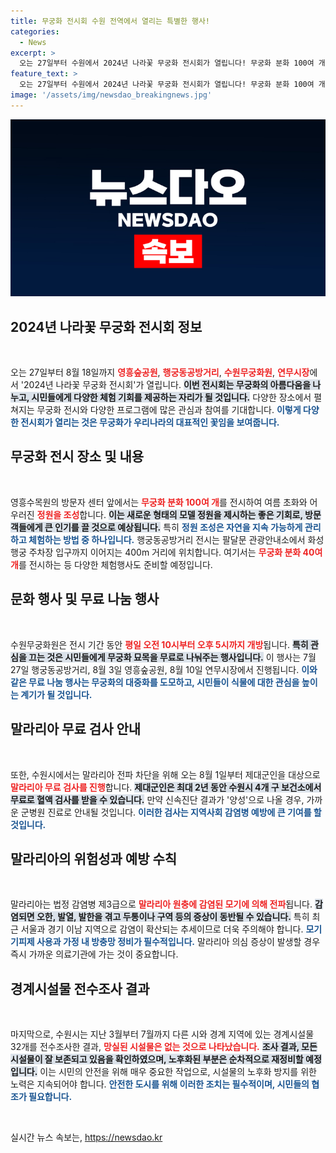 ```yaml
---
title: 무궁화 전시회 수원 전역에서 열리는 특별한 행사!
categories:
  - News
excerpt: >
  오는 27일부터 수원에서 2024년 나라꽃 무궁화 전시회가 열립니다! 무궁화 분화 100여 개와 체험행사로 여름을 만끽할 기회, 놓치지 마세요!
feature_text: >
  오는 27일부터 수원에서 2024년 나라꽃 무궁화 전시회가 열립니다! 무궁화 분화 100여 개와 체험행사로 여름을 만끽할 기회, 놓치지 마세요!
image: '/assets/img/newsdao_breakingnews.jpg'
---
```


<p><img src="/assets/img/newsdao_breakingnews.jpg" alt="flaretime 속보" /></p>

<h2 data-ke-size="size26">2024년 나라꽃 무궁화 전시회 정보</h2>

<p data-ke-size="size16">&nbsp;</p>

<p>오는 27일부터 8월 18일까지 <b><span style="color: #ee2323;">영흥숲공원</span></b>, <b><span style="color: #ee2323;">행궁동공방거리</span></b>, <b><span style="color: #ee2323;">수원무궁화원</span></b>, <b><span style="color: #ee2323;">연무시장</span></b>에서 '2024년 나라꽃 무궁화 전시회'가 열립니다. <b><span style="background-color: #21538527;">이번 전시회는 무궁화의 아름다움을 나누고, 시민들에게 다양한 체험 기회를 제공하는 자리가 될 것입니다.</span></b> 다양한 장소에서 펼쳐지는 무궁화 전시와 다양한 프로그램에 많은 관심과 참여를 기대합니다. <b><span style="color: #1a5490;">이렇게 다양한 전시회가 열리는 것은 무궁화가 우리나라의 대표적인 꽃임을 보여줍니다.</span></b></p>

<h2 data-ke-size="size26">무궁화 전시 장소 및 내용</h2>

<p data-ke-size="size16">&nbsp;</p>

<p>영흥수목원의 방문자 센터 앞에서는 <b><span style="color: #ee2323;">무궁화 분화 100여 개</span></b>를 전시하여 여름 초화와 어우러진 <b><span style="color: #ee2323;">정원을 조성</span></b>합니다. <b><span style="background-color: #21538527;">이는 새로운 형태의 모델 정원을 제시하는 좋은 기회로, 방문객들에게 큰 인기를 끌 것으로 예상됩니다.</span></b> 특히 <b><span style="color: #1a5490;">정원 조성은 자연을 지속 가능하게 관리하고 체험하는 방법 중 하나입니다.</span></b> 행궁동공방거리 전시는 팔달문 관광안내소에서 화성행궁 주차장 입구까지 이어지는 400m 거리에 위치합니다. 여기서는 <b><span style="color: #ee2323;">무궁화 분화 40여 개</span></b>를 전시하는 등 다양한 체험행사도 준비할 예정입니다. </p>

<h2 data-ke-size="size26">문화 행사 및 무료 나눔 행사</h2>

<p data-ke-size="size16">&nbsp;</p>

<p>수원무궁화원은 전시 기간 동안 <b><span style="color: #ee2323;">평일 오전 10시부터 오후 5시까지 개방</span></b>됩니다. <b><span style="background-color: #21538527;">특히 관심을 끄는 것은 시민들에게 무궁화 묘목을 무료로 나눠주는 행사입니다.</span></b> 이 행사는 7월 27일 행궁동공방거리, 8월 3일 영흥숲공원, 8월 10일 연무시장에서 진행됩니다. <b><span style="color: #1a5490;">이와 같은 무료 나눔 행사는 무궁화의 대중화를 도모하고, 시민들이 식물에 대한 관심을 높이는 계기가 될 것입니다.</span></b> </p>

<h2 data-ke-size="size26">말라리아 무료 검사 안내</h2>

<p data-ke-size="size16">&nbsp;</p>

<p>또한, 수원시에서는 말라리아 전파 차단을 위해 오는 8월 1일부터 제대군인을 대상으로 <b><span style="color: #ee2323;">말라리아 무료 검사를 진행</span></b>합니다. <b><span style="background-color: #21538527;">제대군인은 최대 2년 동안 수원시 4개 구 보건소에서 무료로 혈액 검사를 받을 수 있습니다.</span></b> 만약 신속진단 결과가 '양성'으로 나올 경우, 가까운 군병원 진료로 안내될 것입니다. <b><span style="color: #1a5490;">이러한 검사는 지역사회 감염병 예방에 큰 기여를 할 것입니다.</span></b> </p>

<h2 data-ke-size="size26">말라리아의 위험성과 예방 수칙</h2>

<p data-ke-size="size16">&nbsp;</p>

<p>말라리아는 법정 감염병 제3급으로 <b><span style="color: #ee2323;">말라리아 원충에 감염된 모기에 의해 전파</span></b>됩니다. <b><span style="background-color: #21538527;">감염되면 오한, 발열, 발한을 겪고 두통이나 구역 등의 증상이 동반될 수 있습니다.</span></b> 특히 최근 서울과 경기 이남 지역으로 감염이 확산되는 추세이므로 더욱 주의해야 합니다. <b><span style="color: #1a5490;">모기 기피제 사용과 가정 내 방충망 정비가 필수적입니다.</span></b> 말라리아 의심 증상이 발생할 경우 즉시 가까운 의료기관에 가는 것이 중요합니다. </p>

<h2 data-ke-size="size26">경계시설물 전수조사 결과</h2>

<p data-ke-size="size16">&nbsp;</p>

<p>마지막으로, 수원시는 지난 3월부터 7월까지 다른 시와 경계 지역에 있는 경계시설물 32개를 전수조사한 결과, <b><span style="color: #ee2323;">망실된 시설물은 없는 것으로 나타났습니다.</span></b> <b><span style="background-color: #21538527;">조사 결과, 모든 시설물이 잘 보존되고 있음을 확인하였으며, 노후화된 부분은 순차적으로 재정비할 예정입니다.</span></b> 이는 시민의 안전을 위해 매우 중요한 작업으로, 시설물의 노후화 방지를 위한 노력은 지속되어야 합니다. <b><span style="color: #1a5490;">안전한 도시를 위해 이러한 조치는 필수적이며, 시민들의 협조가 필요합니다.</span></b> </p>

<p data-ke-size="size16">&nbsp;</p>
실시간 뉴스 속보는, <a href="https://newsdao.kr" rel="dofollow">https://newsdao.kr</a>


